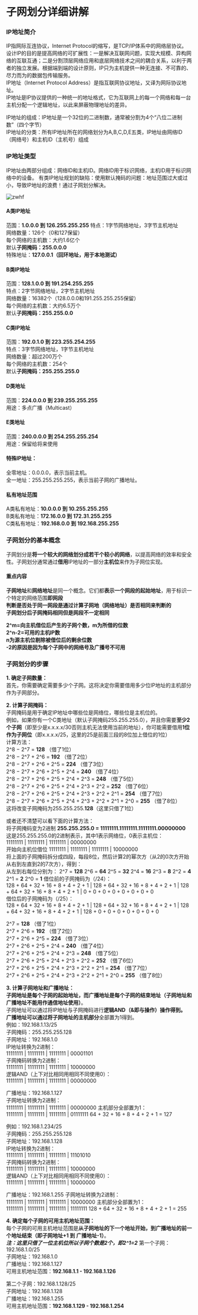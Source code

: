 # 子网划分详细讲解

### IP地址简介
IP指网际互连协议，Internet Protocol的缩写，是TCP/IP体系中的网络层协议。设计IP的目的是提高网络的可扩展性：一是解决互联网问题，实现大规模、异构网络的互联互通；二是分割顶层网络应用和底层网络技术之间的耦合关系，以利于两者的独立发展。根据端到端的设计原则，IP只为主机提供一种无连接、不可靠的、尽力而为的数据包传输服务。  
IP地址（Internet Protocol Address）是指互联网协议地址，又译为网际协议地址。  
IP地址是IP协议提供的一种统一的地址格式，它为互联网上的每一个网络和每一台主机分配一个逻辑地址，以此来屏蔽物理地址的差异。  

IP地址的组成：IP地址是一个32位的二进制数，通常被分割为4个“八位二进制数”（四个字节）  
IP地址的分类：所有IP地址所在的网络划分为A,B,C,D,E五类，IP地址由网络ID（网络号）和主机ID（主机号）组成  


### IP地址类型
IP地址由两部分组成：网络ID和主机ID。网络ID用于标识网络，主机ID用于标识网络中的设备。
有类IP地址规划的缺陷：使用默认掩码的问题：地址范围过大或过小，导致IP地址的浪费！通过子网划分解决。  

![zwhf](https://github.com/user-attachments/assets/a96b6fec-979e-4576-8cb1-b85936f541c1)  

#### A类IP地址
范围：**1.0.0.0 到 126.255.255.255**
特点：1字节网络地址，3字节主机地址  
网络数量：126个（0和127保留）  
每个网络的主机数：大约1.6亿个  
默认**子网掩码：255.0.0.0**  
特殊地址：**127.0.0.1（回环地址，用于本地测试）**

#### B类IP地址
范围：**128.1.0.0 到 191.254.255.255**  
特点：2字节网络地址，2字节主机地址  
网络数量：16382个（128.0.0.0和191.255.255.255保留）  
每个网络的主机数：大约6.5万个  
默认**子网掩码：255.255.0.0**

#### C类IP地址
范围：**192.0.1.0 到 223.255.254.255**  
特点：3字节网络地址，1字节主机地址  
网络数量：超过200万个  
每个网络的主机数：254个  
默认**子网掩码：255.255.255.0**

#### D类地址
范围：**224.0.0.0 到 239.255.255.255**  
用途：多点广播（Multicast）

#### E类地址
范围：**240.0.0.0 到 254.255.255.254**  
用途：保留给将来使用

#### 特殊IP地址：
全零地址：0.0.0.0，表示当前主机。  
全一地址：255.255.255.255，表示当前子网的广播地址。

#### 私有地址范围
A类私有地址：**10.0.0.0 到 10.255.255.255**  
B类私有地址：**172.16.0.0 到 172.31.255.255**  
C类私有地址：**192.168.0.0 到 192.168.255.255**  


### 子网划分的基本概念
子网划分是**将一个较大的网络划分成若干个较小的网络**，以提高网络的效率和安全性。子网划分通常通过**借用**IP地址的一部分**主机位**来作为子网位实现。  

#### 重点内容
**子网地址**和**网络地址**是同一个概念。它们都**表示一个网段的起始地址**，用于标识一个特定的网络范围**即网段**  
**判断是否处于同一网段是通过计算子网地（网络地址）是否相同来判断的**  
**子网划分后子网掩码相同但是网段不一定相同**  

**2^m=向主机借位后产生的子网个数，m为所借的位数**  
**2^n-2=可用的主机IP数**  
**n为源主机位剔除被借位后的剩余位数**  
**-2的原因是因为每个子网中的网络号及广播号不可用**

### 子网划分的步骤
**1. 确定子网数量：**  
首先，你需要确定需要多少个子网。这将决定你需要借用多少位IP地址的主机部分作为子网部分。  

**2. 计算子网掩码：**  
子网掩码是用于确定IP地址中哪些位是网络位，哪些位是主机位的。  
例如，如果你有一个C类地址（默认子网掩码255.255.255.0），并且你需要**至少2个子网**（即至少是x.x.x.x/30否则主机无法使用当前的地址），你可能需要借用**1位作为子网位**（即x.x.x.x/25，这里的25是前面三段的8位加上借位的1位）  
计算方法：  
2^8 − 2^7 = **128** （借了1位）  
2^8 − 2^7 + 2^6 = **192** （借了2位）   
2^8 − 2^7 + 2^6 + 2^5 = **224** （借了3位）  
2^8 − 2^7 + 2^6 + 2^5 + 2^4 = **240** （借了4位）  
2^8 − 2^7 + 2^6 + 2^5 + 2^4 + 2^3 = **248** （借了5位）  
2^8 − 2^7 + 2^6 + 2^5 + 2^4 + 2^3 + 2^2 = **252** （借了6位）  
2^8 − 2^7 + 2^6 + 2^5 + 2^4 + 2^3 + 2^2 + 2^1 = **254** （借了7位）  
2^8 − 2^7 + 2^6 + 2^5 + 2^4 + 2^3 + 2^2 + 2^1 + 2^0 = **255** （借了8位）  
这将改变子网掩码为255.255.255.**128**（这里只借了1位）  

或者还不清楚可以看下面的计算方法：  
将子网掩码变为2进制  **255.255.255.0 = 11111111.11111111.11111111.00000000**  
这是255.255.255.0的2进制表示，其中1表示网络位，0表示主机位：  
11111111 | 11111111 | 11111111 | 00000000  
开始向主机位借位
11111111 | 11111111 | 11111111 | 10000000  
将上面的子网掩码拆分成四段，每段8位，然后计算2的幂次方（从2的0次方开始从右到左直到2的7次方），得到：  
从左到右每位分别为：
2^7 = **128**
2^6 = **64**
2^5 = **32**
2^4 = **16**
2^3 = **8**
2^2 = **4**
2^1 = **2**
2^0 = **1**
借位前的子网掩码为（/24）：  
128 + 64 + 32 + 16 + 8 + 4 + 2 + 1 | 128 + 64 + 32 + 16 + 8 + 4 + 2 + 1 | 128 + 64 + 32 + 16 + 8 + 4 + 2 + 1 | 0 + 0 + 0 + 0 + 0 + 0 + 0 + 0  
借位后的子网掩码为（/25）：  
128 + 64 + 32 + 16 + 8 + 4 + 2 + 1 | 128 + 64 + 32 + 16 + 8 + 4 + 2 + 1 | 128 + 64 + 32 + 16 + 8 + 4 + 2 + 1 | 128 + 0 + 0 + 0 + 0 + 0 + 0 + 0  

2^7 = **128** （借了1位）  
2^7 + 2^6 = **192** （借了2位）  
2^7 + 2^6 + 2^5 = **224** （借了3位）  
2^7 + 2^6 + 2^5 + 2^4 = **240** （借了4位）  
2^7 + 2^6 + 2^5 + 2^4 + 2^3 = **248** （借了5位）  
2^7 + 2^6 + 2^5 + 2^4 + 2^3 + 2^2 = **252** （借了6位）  
2^7 + 2^6 + 2^5 + 2^4 + 2^3 + 2^2 + 2^1 = **254** （借了7位）  
2^7 + 2^6 + 2^5 + 2^4 + 2^3 + 2^2 + 2^1 + 2^0 = **255** （借了8位）  

**3. 计算子网地址和广播地址：**  
**子网地址是每个子网的起始地址，而广播地址是每个子网的结束地址（子网地址和广播地址不能用作通信地址使用）**。  
子网地址可以通过将IP地址与子网掩码进行**逻辑AND（&即与操作）**操作得到。  
广播地址可以通过将子网地址的**主机部分**全部置为1得到。  
例如：192.168.1.13/25  
子网掩码：255.255.255.128  
子网地址：192.168.1.0  
IP地址转换为2进制：  
11111111 | 11111111 | 11111111 | 00001101  
子网掩码转换为2进制：  
11111111 | 11111111 | 11111111 | 10000000  
逻辑AND（上下对比相同用相同不同使用0）：  
11111111 | 11111111 | 11111111 | 00000000

广播地址：192.168.1.127  
子网地址转换为2进制：  
11111111 | 11111111 | 11111111 | 00000000
主机部分全部置为1：  
11111111 | 11111111 | 11111111 | 01111111
64 + 32 + 16 + 8 + 4 + 2 + 1 = 127

例如：192.168.1.234/25  
子网掩码：255.255.255.128  
子网地址：192.168.1.128  
IP地址转换为2进制：  
11111111 | 11111111 | 11111111 | 11101010  
子网掩码转换为2进制：  
11111111 | 11111111 | 11111111 | 10000000  
逻辑AND（上下对比相同用相同不同使用0）：  
11111111 | 11111111 | 11111111 | 10000000

广播地址：192.168.1.255
子网地址转换为2进制：  
11111111 | 11111111 | 11111111 | 10000000
主机部分全部置为1：  
11111111 | 11111111 | 11111111 | 11111111
128 + 64 + 32 + 16 + 8 + 4 + 2 + 1 = 255

**4. 确定每个子网的可用主机地址范围：**  
每个子网的可用主机地址范围是**从子网地址的下一个地址开始，到广播地址的前一个地址结束（即子网地址+1 到 广播地址-1）**。  
***注：这里只借了一位主机位所以子网个数是2个，即2^1=2***
第一个子网：192.168.1.0/25  
子网地址：192.168.1.0  
广播地址：192.168.1.127  
可用主机地址范围：**192.168.1.1 - 192.168.1.126**

第二个子网：192.168.1.128/25  
子网地址：192.168.1.128  
广播地址：192.168.1.255  
可用主机地址范围：**192.168.1.129 - 192.168.1.254**
